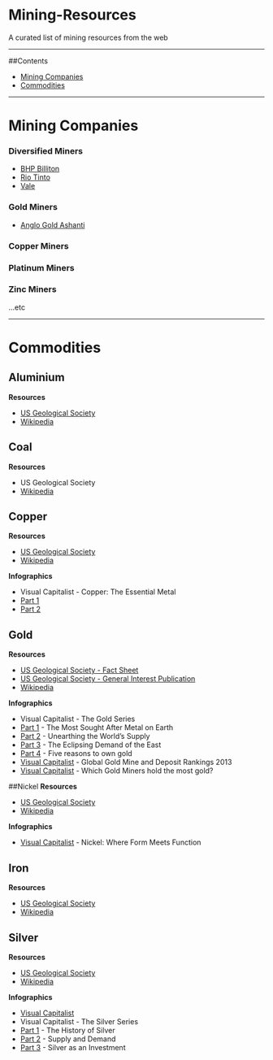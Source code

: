 Mining-Resources
================

A curated list of mining resources from the web

---
##Contents
* [Mining Companies](#mining-companies) 
* [Commodities](#commodities)

---

Mining Companies
=====

### Diversified Miners
* [BHP Billiton](http://bhpbilliton.com)
* [Rio Tinto](http://riotinto.com)
* [Vale](http://vale.com)


### Gold Miners
* [Anglo Gold Ashanti](http://anglogoldashanti.com/)

### Copper Miners

### Platinum Miners

### Zinc Miners

...etc

---
Commodities
===

## Aluminium 

**Resources**

* [US Geological Society](http://minerals.usgs.gov/minerals/pubs/commodity/aluminum/mcs-2014-alumi.pdf)
* [Wikipedia](http://en.wikipedia.org/wiki/Aluminium)

## Coal

**Resources**

* US Geological Society
* [Wikipedia](http://en.wikipedia.org/wiki/Coal)

## Copper

**Resources**

* [US Geological Society](http://minerals.usgs.gov/minerals/pubs/commodity/copper/mcs-2014-coppe.pdf)
* [Wikipedia](http://en.wikipedia.org/wiki/Copper)

**Infographics**

* Visual Capitalist - Copper: The Essential Metal 
 * [Part 1](http://www.visualcapitalist.com/copper-the-essential-metal/)
 * [Part 2](http://www.visualcapitalist.com/copper-essential-metal-part-2/)
 

## Gold

**Resources**

* [US Geological Society - Fact Sheet](http://minerals.usgs.gov/minerals/pubs/commodity/gold/mcs-2014-gold.pdf)
* [US Geological Society - General Interest Publication](http://pubs.usgs.gov/gip/gold/gold.pdf)
* [Wikipedia](http://en.wikipedia.org/wiki/Gold)

**Infographics**

* Visual Capitalist - The Gold Series
 * [Part 1](http://www.visualcapitalist.com/gold-series-sought-metal-earth-part-1-5/) - The Most Sought After Metal on Earth 
 * [Part 2](http://www.visualcapitalist.com/gold-series-unearthing-worlds-supply-part-2-5/) - Unearthing the World’s Supply 
 * [Part 3](http://www.visualcapitalist.com/gold-series-eclipsing-demand-east-part-3-5/) - The Eclipsing Demand of the East 
 * [Part 4](http://www.visualcapitalist.com/gold-series-five-reasons-to-own-gold-part-4-5/) - Five reasons to own gold 
* [Visual Capitalist](http://www.visualcapitalist.com/global-gold-mine-and-deposit-rankings-2013/) - Global Gold Mine and Deposit Rankings 2013
* [Visual Capitalist](http://www.visualcapitalist.com/which-gold-miners-hold-the-most-supply/) - Which Gold Miners hold the most gold?

##Nickel
**Resources**

* [US Geological Society](http://minerals.usgs.gov/minerals/pubs/commodity/nickel/mcs-2014-nicke.pdf)
* [Wikipedia](http://en.wikipedia.org/wiki/Nickel) 

**Infographics**

* [Visual Capitalist](http://www.visualcapitalist.com/nickel-form-meets-function/) - Nickel: Where Form Meets Function

## Iron

**Resources**

* [US Geological Society](http://minerals.usgs.gov/minerals/pubs/commodity/iron_ore/mcs-2014-feore.pdf)
* [Wikipedia](http://en.wikipedia.org/wiki/Iron_Ore)

## Silver

**Resources**

* [US Geological Society](http://minerals.usgs.gov/minerals/pubs/commodity/silver/mcs-2014-silve.pdf)
* [Wikipedia](http://en.wikipedia.org/wiki/Silver)

**Infographics**

* [Visual Capitalist](http://www.visualcapitalist.com/silver-undercover-super-metal/) 
* Visual Capitalist - The Silver Series
 * [Part 1](http://www.visualcapitalist.com/the-silver-series-history-silver-part-1/) - The History of Silver
 * [Part 2](http://www.visualcapitalist.com/silver-series-supply-demand-part-2/) - Supply and Demand
 * [Part 3](http://www.visualcapitalist.com/the-silver-series-investment-part-3/) - Silver as an Investment


